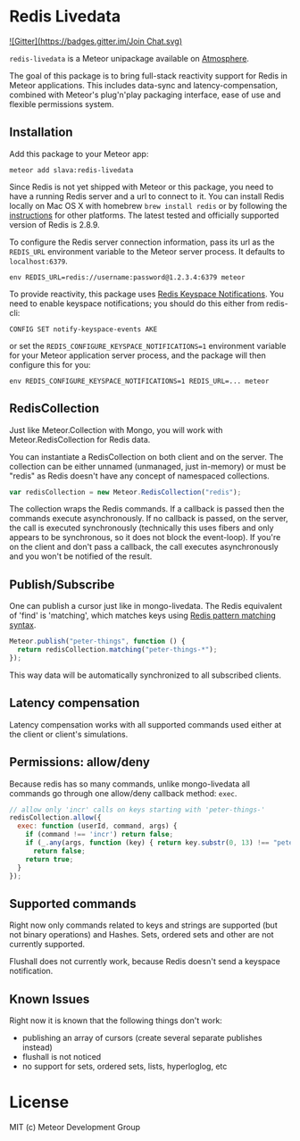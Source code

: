 # Redis Livedata
[![Gitter](https://badges.gitter.im/Join Chat.svg)](https://gitter.im/meteor/redis-livedata?utm_source=badge&utm_medium=badge&utm_campaign=pr-badge&utm_content=badge)

`redis-livedata` is a Meteor unipackage available on
[Atmosphere](https://atmospherejs.com/package/redis-livedata).

The goal of this package is to bring full-stack reactivity support for Redis
in Meteor applications. This includes data-sync and latency-compensation, combined
with Meteor's plug'n'play packaging interface, ease of use and flexible
permissions system.


## Installation

Add this package to your Meteor app:

    meteor add slava:redis-livedata

Since Redis is not yet shipped with Meteor or this package, you need to
have a running Redis server and a url to connect to it. You can install Redis locally
on Mac OS X with homebrew `brew install redis` or by following the
[instructions](http://redis.io/download) for other platforms. The latest tested
and officially supported version of Redis is 2.8.9.

To configure the Redis server connection information, pass its url as the `REDIS_URL`
environment variable to the Meteor server process. It defaults to `localhost:6379`.

    env REDIS_URL=redis://username:password@1.2.3.4:6379 meteor

To provide reactivity, this package uses [Redis Keyspace Notifications](http://redis.io/topics/notifications).  You
need to enable keyspace notifications; you should do this either from redis-cli:

    CONFIG SET notify-keyspace-events AKE

or set the `REDIS_CONFIGURE_KEYSPACE_NOTIFICATIONS=1` environment variable for
your Meteor application server process, and the package will then configure this for you:

    env REDIS_CONFIGURE_KEYSPACE_NOTIFICATIONS=1 REDIS_URL=... meteor

## RedisCollection

Just like Meteor.Collection with Mongo, you will work with Meteor.RedisCollection for
Redis data.

You can instantiate a RedisCollection on both client and on the server.  The
collection can be either unnamed (unmanaged, just in-memory) or must be "redis"
as Redis doesn't have any concept of namespaced collections.

```javascript
var redisCollection = new Meteor.RedisCollection("redis");
```

The collection wraps the Redis commands.  If a callback is passed then the
commands execute asynchronously.  If no callback is passed, on the server,
the call is executed synchronously (technically this uses fibers and only
appears to be synchronous, so it does not block the event-loop).  If
you're on the client and don't pass a callback, the call executes asynchronously
and you won't be notified of the result.

## Publish/Subscribe

One can publish a cursor just like in mongo-livedata.  The Redis equivalent of 'find' is 'matching', which
matches keys using [Redis pattern matching syntax](http://redis.io/commands/keys).

```javascript
Meteor.publish("peter-things", function () {
  return redisCollection.matching("peter-things-*");
});
```

This way data will be automatically synchronized to all subscribed clients.

## Latency compensation

Latency compensation works with all supported commands used either at the
client or client's simulations.

## Permissions: allow/deny

Because redis has so many commands, unlike mongo-livedata all commands go
through one allow/deny callback method: `exec`.

```javascript
// allow only 'incr' calls on keys starting with 'peter-things-'
redisCollection.allow({
  exec: function (userId, command, args) {
    if (command !== 'incr') return false;
    if (_.any(args, function (key) { return key.substr(0, 13) !== "peter-things-"; }))
      return false;
    return true;
  }
});
```

## Supported commands

Right now only commands related to keys and strings are supported (but not
binary operations) and Hashes. Sets, ordered sets and other are not currently
supported.

Flushall does not currently work, because Redis doesn't send a keyspace notification.

## Known Issues

Right now it is known that the following things don't work:

- publishing an array of cursors (create several separate publishes instead)
- flushall is not noticed
- no support for sets, ordered sets, lists, hyperloglog, etc

# License

MIT (c) Meteor Development Group

